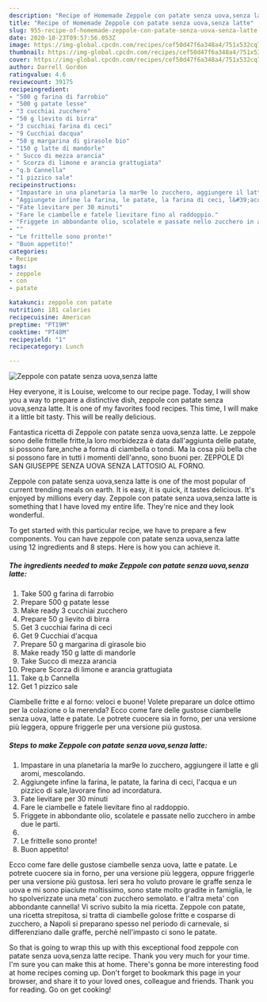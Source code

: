 ```yaml
---
description: "Recipe of Homemade Zeppole con patate senza uova,senza latte"
title: "Recipe of Homemade Zeppole con patate senza uova,senza latte"
slug: 955-recipe-of-homemade-zeppole-con-patate-senza-uova-senza-latte
date: 2020-10-23T09:57:56.053Z
image: https://img-global.cpcdn.com/recipes/cef50d47f6a348a4/751x532cq70/zeppole-con-patate-senza-uovasenza-latte-recipe-main-photo.jpg
thumbnail: https://img-global.cpcdn.com/recipes/cef50d47f6a348a4/751x532cq70/zeppole-con-patate-senza-uovasenza-latte-recipe-main-photo.jpg
cover: https://img-global.cpcdn.com/recipes/cef50d47f6a348a4/751x532cq70/zeppole-con-patate-senza-uovasenza-latte-recipe-main-photo.jpg
author: Darrell Gordon
ratingvalue: 4.6
reviewcount: 39175
recipeingredient:
- "500 g farina di farrobio"
- "500 g patate lesse"
- "3 cucchiai zucchero"
- "50 g lievito di birra"
- "3 cucchiai farina di ceci"
- "9 Cucchiai dacqua"
- "50 g margarina di girasole bio"
- "150 g latte di mandorle"
- " Succo di mezza arancia"
- " Scorza di limone e arancia grattugiata"
- "q.b Cannella"
- "1 pizzico sale"
recipeinstructions:
- "Impastare in una planetaria la mar9e lo zucchero, aggiungere il latte e gli aromi, mescolando."
- "Aggiungete infine la farina, le patate, la farina di ceci, l&#39;acqua e un pizzico di sale,lavorare fino ad incordatura."
- "Fate lievitare per 30 minuti"
- "Fare le ciambelle e fatele lievitare fino al raddoppio."
- "Friggete in abbondante olio, scolatele e passate nello zucchero in ambe due le parti."
- ""
- "Le frittelle sono pronte!"
- "Buon appetito!"
categories:
- Recipe
tags:
- zeppole
- con
- patate

katakunci: zeppole con patate 
nutrition: 181 calories
recipecuisine: American
preptime: "PT19M"
cooktime: "PT48M"
recipeyield: "1"
recipecategory: Lunch

---
```



![Zeppole con patate senza uova,senza latte](https://img-global.cpcdn.com/recipes/cef50d47f6a348a4/751x532cq70/zeppole-con-patate-senza-uovasenza-latte-recipe-main-photo.jpg)

Hey everyone, it is Louise, welcome to our recipe page. Today, I will show you a way to prepare a distinctive dish, zeppole con patate senza uova,senza latte. It is one of my favorites food recipes. This time, I will make it a little bit tasty. This will be really delicious.

Fantastica ricetta di Zeppole con patate senza uova,senza latte. Le zeppole sono delle frittelle fritte,la loro morbidezza è data dall&#39;aggiunta delle patate, si possono fare,anche a forma di ciambella o tondi. Ma la cosa più bella che si possono fare in tutti i momenti dell&#39;anno, sono buoni per. ZEPPOLE DI SAN GIUSEPPE SENZA UOVA SENZA LATTOSIO AL FORNO.

Zeppole con patate senza uova,senza latte is one of the most popular of current trending meals on earth. It is easy, it is quick, it tastes delicious. It's enjoyed by millions every day. Zeppole con patate senza uova,senza latte is something that I have loved my entire life. They're nice and they look wonderful.


To get started with this particular recipe, we have to prepare a few components. You can have zeppole con patate senza uova,senza latte using 12 ingredients and 8 steps. Here is how you can achieve it.

<!--inarticleads1-->

##### The ingredients needed to make Zeppole con patate senza uova,senza latte:

1. Take 500 g farina di farrobio
1. Prepare 500 g patate lesse
1. Make ready 3 cucchiai zucchero
1. Prepare 50 g lievito di birra
1. Get 3 cucchiai farina di ceci
1. Get 9 Cucchiai d&#39;acqua
1. Prepare 50 g margarina di girasole bio
1. Make ready 150 g latte di mandorle
1. Take  Succo di mezza arancia
1. Prepare  Scorza di limone e arancia grattugiata
1. Take q.b Cannella
1. Get 1 pizzico sale


Ciambelle fritte e al forno: veloci e buone! Volete preparare un dolce ottimo per la colazione o la merenda? Ecco come fare delle gustose ciambelle senza uova, latte e patate. Le potrete cuocere sia in forno, per una versione più leggera, oppure friggerle per una versione più gustosa. 

<!--inarticleads2-->

##### Steps to make Zeppole con patate senza uova,senza latte:

1. Impastare in una planetaria la mar9e lo zucchero, aggiungere il latte e gli aromi, mescolando.
1. Aggiungete infine la farina, le patate, la farina di ceci, l&#39;acqua e un pizzico di sale,lavorare fino ad incordatura.
1. Fate lievitare per 30 minuti
1. Fare le ciambelle e fatele lievitare fino al raddoppio.
1. Friggete in abbondante olio, scolatele e passate nello zucchero in ambe due le parti.
1. 
1. Le frittelle sono pronte!
1. Buon appetito!


Ecco come fare delle gustose ciambelle senza uova, latte e patate. Le potrete cuocere sia in forno, per una versione più leggera, oppure friggerle per una versione più gustosa. Ieri sera ho voluto provare le graffe senza le uova e mi sono piaciute moltissimo, sono state molto gradite in famiglia, le ho spolverizzate una meta&#39; con zucchero semolato. e l&#39;altra meta&#39; con abbondante cannella! Vi scrivo subito la mia ricetta. Zeppole con patate, una ricetta strepitosa, si tratta di ciambelle golose fritte e cosparse di zucchero, a Napoli si preparano spesso nel periodo di carnevale, si differenziano dalle graffe, perchè nell&#39;impasto ci sono le patate. 

So that is going to wrap this up with this exceptional food zeppole con patate senza uova,senza latte recipe. Thank you very much for your time. I'm sure you can make this at home. There's gonna be more interesting food at home recipes coming up. Don't forget to bookmark this page in your browser, and share it to your loved ones, colleague and friends. Thank you for reading. Go on get cooking!
